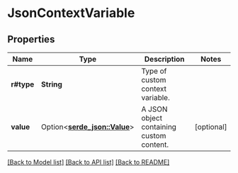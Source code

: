 # JsonContextVariable

## Properties

Name | Type | Description | Notes
------------ | ------------- | ------------- | -------------
**r#type** | **String** | Type of custom context variable. | 
**value** | Option<[**serde_json::Value**](.md)> | A JSON object containing custom content. | [optional]

[[Back to Model list]](../README.md#documentation-for-models) [[Back to API list]](../README.md#documentation-for-api-endpoints) [[Back to README]](../README.md)


